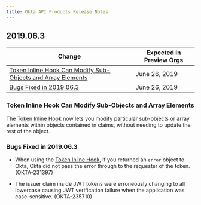 ```yaml
---
title: Okta API Products Release Notes
---
```


## 2019.06.3

| Change                                                                                                                      | Expected in Preview Orgs |
|-----------------------------------------------------------------------------------------------------------------------------|--------------------------|
| [Token Inline Hook Can Modify Sub-Objects and Array Elements](#token-inline-hook-can-modify-sub-objects-and-array-elements) | June 26, 2019            |
| [Bugs Fixed in 2019.06.3](#bugs-fixed-in-2019-06-3)                                                                         | June 26, 2019            |

### Token Inline Hook Can Modify Sub-Objects and Array Elements

The [Token Inline Hook](/docs/reference/token-hook/) now lets you modify particular sub-objects or array elements within objects contained in claims, without needing to update the rest of the object. <!-- OKTA-227364 -->

### Bugs Fixed in 2019.06.3

* When using the [Token Inline Hook](/docs/reference/token-hook/), if you returned an `error` object to Okta, Okta did not pass the error through to the requester of the token. (OKTA-231397)

* The issuer claim inside JWT tokens were erroneously changing to all lowercase causing JWT verification failure when the application was case-sensitive. (OKTA-235710)